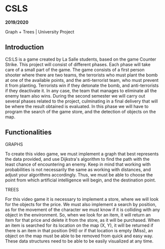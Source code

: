 # CSLS

**2019/2020**

Graph + Trees | University Project

## Introduction

CS:LS is a game created by La Salle students, based on the game Counter Strike. This project will consist of different phases. Each phase will take care of a small part of the game.
The game consists of a first person shooter where there are two teams, the terrorists who must plant the bomb at one of the available points, and the anti-terrorist team, who must prevent it from planting. Terrorists win if they detonate the bomb, and anti-terrorists if they deactivate it. In any case, the team that manages to eliminate all the enemy team also wins.
During the second semester we will carry out several phases related to the project, culminating in a final delivery that will be where the result obtained is evaluated. In this phase we will have to program the search of the game store, and the detection of objects on the map.

## Functionalities

GRAPHS

To create this video game, we must implement a graph that best represents the data provided, and use Dijkstra's algorithm to find the path with the least chance of encountering an enemy.
Keep in mind that working with probabilities is not necessarily the same as working with distances, and adjust your algorithms accordingly.
Thus, we must be able to choose the point from which artificial intelligence will begin, and the destination point.

TREES

For this video game it is necessary to implement a store, where we will look for the objects for the price. We must also implement a search by position, as for the movement of the character we must know if it is colliding with any object in the environment.
So, when we look for an item, it will return an item for that price and delete it from the store, as it will be purchased.
When an item is searched for its location on the map (X, Y), it will be returned if there is an item in that position (Hit) or if that location is empty (Miss), an object on the map must be able to be removed from quick and easy way.
These data structures need to be able to be easily visualized at any time.
